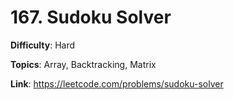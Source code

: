 # 167. Sudoku Solver

**Difficulty**: Hard

**Topics**: Array, Backtracking, Matrix

**Link**: https://leetcode.com/problems/sudoku-solver
